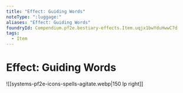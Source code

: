 ```yaml
---
title: "Effect: Guiding Words"
noteType: ":luggage:"
aliases: "Effect: Guiding Words"
foundryId: Compendium.pf2e.bestiary-effects.Item.uqjx1bwYduHwwC7d
tags:
  - Item
---
```


# Effect: Guiding Words
![[systems-pf2e-icons-spells-agitate.webp|150 lp right]]

